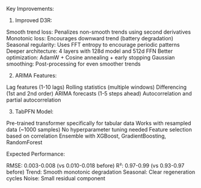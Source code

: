 Key Improvements:
1. Improved D3R:

Smooth trend loss: Penalizes non-smooth trends using second derivatives
Monotonic loss: Encourages downward trend (battery degradation)
Seasonal regularity: Uses FFT entropy to encourage periodic patterns
Deeper architecture: 4 layers with 128d model and 512d FFN
Better optimization: AdamW + Cosine annealing + early stopping
Gaussian smoothing: Post-processing for even smoother trends

2. ARIMA Features:

Lag features (1-10 lags)
Rolling statistics (multiple windows)
Differencing (1st and 2nd order)
ARIMA forecasts (1-5 steps ahead)
Autocorrelation and partial autocorrelation

3. TabPFN Model:

Pre-trained transformer specifically for tabular data
Works with resampled data (~1000 samples)
No hyperparameter tuning needed
Feature selection based on correlation
Ensemble with XGBoost, GradientBoosting, RandomForest

Expected Performance:

RMSE: 0.003-0.008 (vs 0.010-0.018 before)
R²: 0.97-0.99 (vs 0.93-0.97 before)
Trend: Smooth monotonic degradation
Seasonal: Clear regeneration cycles
Noise: Small residual component